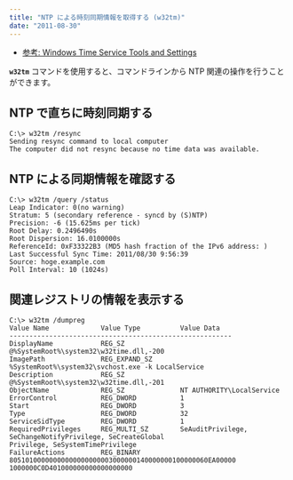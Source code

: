 ```yaml
---
title: "NTP による時刻同期情報を取得する (w32tm)"
date: "2011-08-30"
---
```


- [参考: Windows Time Service Tools and Settings](http://technet.microsoft.com/en-us/library/cc773263%28WS.10%29.aspx)

**`w32tm`** コマンドを使用すると、コマンドラインから NTP 関連の操作を行うことができます。


NTP で直ちに時刻同期する
----

~~~
C:\> w32tm /resync
Sending resync command to local computer
The computer did not resync because no time data was available.
~~~


NTP による同期情報を確認する
----

~~~
C:\> w32tm /query /status
Leap Indicator: 0(no warning)
Stratum: 5 (secondary reference - syncd by (S)NTP)
Precision: -6 (15.625ms per tick)
Root Delay: 0.2496490s
Root Dispersion: 16.0100000s
ReferenceId: 0xF33322B3 (MD5 hash fraction of the IPv6 address: )
Last Successful Sync Time: 2011/08/30 9:56:39
Source: hoge.example.com
Poll Interval: 10 (1024s)
~~~


関連レジストリの情報を表示する
----

~~~
C:\> w32tm /dumpreg
Value Name             Value Type          Value Data
--------------------------------------------------------
DisplayName            REG_SZ              @%SystemRoot%\system32\w32time.dll,-200
ImagePath              REG_EXPAND_SZ       %SystemRoot%\system32\svchost.exe -k LocalService
Description            REG_SZ              @%SystemRoot%\system32\w32time.dll,-201
ObjectName             REG_SZ              NT AUTHORITY\LocalService
ErrorControl           REG_DWORD           1
Start                  REG_DWORD           3
Type                   REG_DWORD           32
ServiceSidType         REG_DWORD           1
RequiredPrivileges     REG_MULTI_SZ        SeAuditPrivilege, SeChangeNotifyPrivilege, SeCreateGlobal
Privilege, SeSystemTimePrivilege
FailureActions         REG_BINARY          80510100000000000000000003000000140000000100000060EA00000
1000000C0D401000000000000000000
~~~

